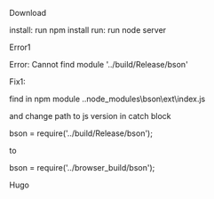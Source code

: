 Download 

install:  run npm install
run: run node server

Error1

 Error: Cannot find module '../build/Release/bson'

Fix1:

 find in npm module ..node_modules\bson\ext\index.js

and change path to js version in catch block

bson = require('../build/Release/bson');

to

bson = require('../browser_build/bson');


Hugo
